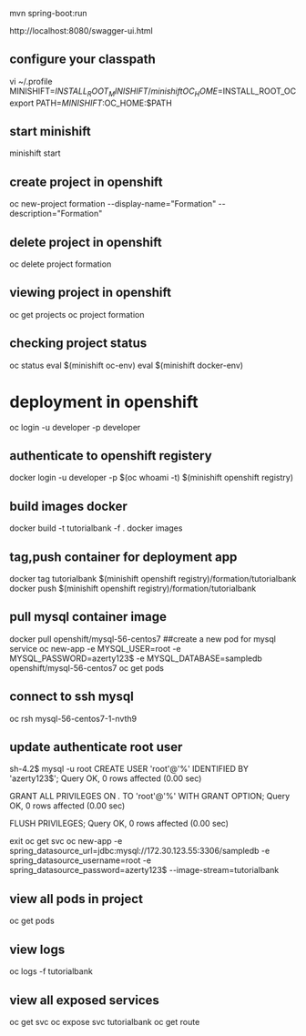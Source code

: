 
  mvn spring-boot:run
  
 
 http://localhost:8080/swagger-ui.html 

## configure your classpath 
vi ~/.profile 
MINISHIFT=$INSTALL_ROOT_MINISHIFT/minishift 
OC_HOME=$INSTALL_ROOT_OC
export PATH=$MINISHIFT:$OC_HOME:$PATH 
## start minishift 
 minishift start
## create project in openshift 
oc new-project formation --display-name="Formation" --description="Formation"
## delete project in openshift ###
oc delete project formation 
## viewing project in openshift 
oc get projects 
oc project formation
## checking project status 
oc status
eval $(minishift oc-env) 
eval $(minishift docker-env) 

# deployment in openshift

oc login -u developer -p developer 
## authenticate to openshift registery 
docker login -u developer -p $(oc whoami -t) $(minishift openshift registry)
## build images docker 
docker build -t tutorialbank -f  .
docker images
## tag,push container for deployment app 
docker tag tutorialbank $(minishift openshift registry)/formation/tutorialbank
docker push $(minishift openshift registry)/formation/tutorialbank
## pull mysql container image
docker pull openshift/mysql-56-centos7
##create a new pod for mysql service
oc new-app -e MYSQL_USER=root -e MYSQL_PASSWORD=azerty123$ -e MYSQL_DATABASE=sampledb openshift/mysql-56-centos7
oc get pods
## connect to ssh mysql
oc rsh mysql-56-centos7-1-nvth9
## update authenticate root user
sh-4.2$ mysql -u root
CREATE USER 'root'@'%' IDENTIFIED BY 'azerty123$';
Query OK, 0 rows affected (0.00 sec)
 
GRANT ALL PRIVILEGES ON *.* TO 'root'@'%' WITH GRANT OPTION;
Query OK, 0 rows affected (0.00 sec)
 
FLUSH PRIVILEGES;
Query OK, 0 rows affected (0.00 sec)
 
exit
oc get svc
oc new-app -e spring_datasource_url=jdbc:mysql://172.30.123.55:3306/sampledb -e spring_datasource_username=root -e spring_datasource_password=azerty123$ --image-stream=tutorialbank
## view all pods in project
oc get pods
## view logs 
oc logs -f tutorialbank
## view all exposed services
oc get svc
oc expose svc tutorialbank
oc get route
